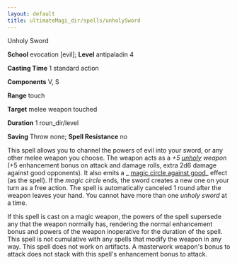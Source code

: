 ```yaml
---
layout: default
title: ultimateMagi_dir/spells/unholySword
---
```

Unholy Sword

**School** evocation [evil]; **Level** antipaladin 4

**Casting Time** 1 standard action

**Components** V, S

**Range** touch

**Target** melee weapon touched

**Duration** 1 roun_dir/level

**Saving** Throw none; **Spell Resistance** no

This spell allows you to channel the powers of evil into your sword, or any other melee weapon you choose. The weapon acts as a _+5 [unholy](magicItems/weapons#_unholy) weapon_ (+5 enhancement bonus on attack and damage rolls, extra 2d6 damage against good opponents). It also emits a _ [magic circle against good](spell_dir/magicCircleAgainstGood#_magic-circle-against-good)_ effect (as the spell). If the _magic circle_ ends, the sword creates a new one on your turn as a free action. The spell is automatically canceled 1 round after the weapon leaves your hand. You cannot have more than one _unholy sword_ at a time.

If this spell is cast on a magic weapon, the powers of the spell supersede any that the weapon normally has, rendering the normal enhancement bonus and powers of the weapon inoperative for the duration of the spell. This spell is not cumulative with any spells that modify the weapon in any way. This spell does not work on artifacts. A masterwork weapon's bonus to attack does not stack with this spell's enhancement bonus to attack.

